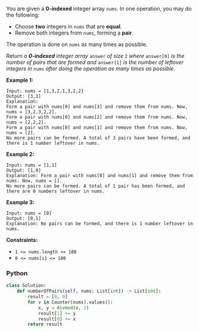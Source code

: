 You are given a  **0-indexed**  integer array  `nums`. In one operation, you may do the following:

-   Choose  **two**  integers in  `nums`  that are  **equal**.
-   Remove both integers from  `nums`, forming a  **pair**.

The operation is done on  `nums`  as many times as possible.

Return  _a  **0-indexed**  integer array_ `answer` _of size_ `2` _where_ `answer[0]` _is the number of pairs that are formed and_ `answer[1]` _is the number of leftover integers in_ `nums` _after doing the operation as many times as possible_.

**Example 1:**
```
Input: nums = [1,3,2,1,3,2,2]
Output: [3,1]
Explanation:
Form a pair with nums[0] and nums[3] and remove them from nums. Now, nums = [3,2,3,2,2].
Form a pair with nums[0] and nums[2] and remove them from nums. Now, nums = [2,2,2].
Form a pair with nums[0] and nums[1] and remove them from nums. Now, nums = [2].
No more pairs can be formed. A total of 3 pairs have been formed, and there is 1 number leftover in nums.
```

**Example 2:**
```
Input: nums = [1,1]
Output: [1,0]
Explanation: Form a pair with nums[0] and nums[1] and remove them from nums. Now, nums = [].
No more pairs can be formed. A total of 1 pair has been formed, and there are 0 numbers leftover in nums.
```

**Example 3:**
```
Input: nums = [0]
Output: [0,1]
Explanation: No pairs can be formed, and there is 1 number leftover in nums.
```
**Constraints:**

-   `1 <= nums.length <= 100`
-   `0 <= nums[i] <= 100`


### Python
```python
class Solution:
    def numberOfPairs(self, nums: List[int]) -> List[int]:
        result = [0, 0]
        for v in Counter(nums).values():
            x, y = divmod(v, 2)
            result[1] += y
            result[0] += x
        return result
```